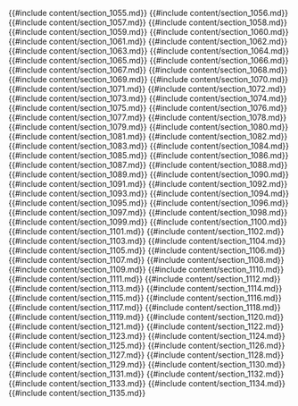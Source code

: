 {{#include content/section_1055.md}}
{{#include content/section_1056.md}}
{{#include content/section_1057.md}}
{{#include content/section_1058.md}}
{{#include content/section_1059.md}}
{{#include content/section_1060.md}}
{{#include content/section_1061.md}}
{{#include content/section_1062.md}}
{{#include content/section_1063.md}}
{{#include content/section_1064.md}}
{{#include content/section_1065.md}}
{{#include content/section_1066.md}}
{{#include content/section_1067.md}}
{{#include content/section_1068.md}}
{{#include content/section_1069.md}}
{{#include content/section_1070.md}}
{{#include content/section_1071.md}}
{{#include content/section_1072.md}}
{{#include content/section_1073.md}}
{{#include content/section_1074.md}}
{{#include content/section_1075.md}}
{{#include content/section_1076.md}}
{{#include content/section_1077.md}}
{{#include content/section_1078.md}}
{{#include content/section_1079.md}}
{{#include content/section_1080.md}}
{{#include content/section_1081.md}}
{{#include content/section_1082.md}}
{{#include content/section_1083.md}}
{{#include content/section_1084.md}}
{{#include content/section_1085.md}}
{{#include content/section_1086.md}}
{{#include content/section_1087.md}}
{{#include content/section_1088.md}}
{{#include content/section_1089.md}}
{{#include content/section_1090.md}}
{{#include content/section_1091.md}}
{{#include content/section_1092.md}}
{{#include content/section_1093.md}}
{{#include content/section_1094.md}}
{{#include content/section_1095.md}}
{{#include content/section_1096.md}}
{{#include content/section_1097.md}}
{{#include content/section_1098.md}}
{{#include content/section_1099.md}}
{{#include content/section_1100.md}}
{{#include content/section_1101.md}}
{{#include content/section_1102.md}}
{{#include content/section_1103.md}}
{{#include content/section_1104.md}}
{{#include content/section_1105.md}}
{{#include content/section_1106.md}}
{{#include content/section_1107.md}}
{{#include content/section_1108.md}}
{{#include content/section_1109.md}}
{{#include content/section_1110.md}}
{{#include content/section_1111.md}}
{{#include content/section_1112.md}}
{{#include content/section_1113.md}}
{{#include content/section_1114.md}}
{{#include content/section_1115.md}}
{{#include content/section_1116.md}}
{{#include content/section_1117.md}}
{{#include content/section_1118.md}}
{{#include content/section_1119.md}}
{{#include content/section_1120.md}}
{{#include content/section_1121.md}}
{{#include content/section_1122.md}}
{{#include content/section_1123.md}}
{{#include content/section_1124.md}}
{{#include content/section_1125.md}}
{{#include content/section_1126.md}}
{{#include content/section_1127.md}}
{{#include content/section_1128.md}}
{{#include content/section_1129.md}}
{{#include content/section_1130.md}}
{{#include content/section_1131.md}}
{{#include content/section_1132.md}}
{{#include content/section_1133.md}}
{{#include content/section_1134.md}}
{{#include content/section_1135.md}}
